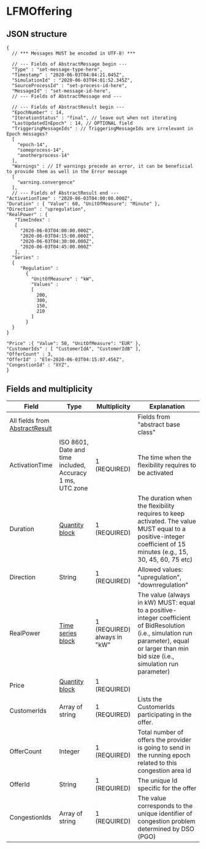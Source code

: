 # LFMOffering

## JSON structure
```nohighlight
{
  // *** Messages MUST be encoded in UTF-8! ***

  // --- Fields of AbstractMessage begin ---
  "Type" : "set-message-type-here",
  "Timestamp" : "2020-06-03T04:04:21.045Z",
  "SimulationId" : "2020-06-03T04:01:52.345Z",
  "SourceProcessId" : "set-process-id-here",
  "MessageId" : "set-message-id-here",
  // --- Fields of AbstractMessage end ---

  // --- Fields of AbstractResult begin ---
  "EpochNumber" : 14,
  "IterationStatus" : "final", // leave out when not iterating
  "LastUpdatedInEpoch" : 14, // OPTIONAL field
  "TriggeringMessageIds" : // TriggeringMessageIds are irrelevant in Epoch messages?
  [
    "epoch-14",
    "someprocess-14",
    "anotherprocess-14"
  ],
  "Warnings" : // If warnings precede an error, it can be beneficial to provide them as well in the Error message
  [
    "warning.convergence"
  ],
  // --- Fields of AbstractResult end ---
"ActivationTime" : "2020-06-03T04:00:00.000Z",
"Duration" : { "Value": 60, "UnitOfMeasure": "Minute" },
"Direction" : "upregulation",
"RealPower" : {
   "TimeIndex" :
   [
     "2020-06-03T04:00:00.000Z",
     "2020-06-03T04:15:00.000Z",
     "2020-06-03T04:30:00.000Z",
     "2020-06-03T04:45:00.000Z"
   ],
  "Series" :
  {
     "Regulation" :
       {
         "UnitOfMeasure" : "kW",
         "Values" :
         [
           200,
           300,
           150,
           210
         ]
       }
  }
}

"Price" :{ "Value": 50, "UnitOfMeasure": "EUR" },
"CustomerIds" : [ "CustomerIdA", "CustomerIdB" ],
"OfferCount" : 3,
"OfferId" : "Ele-2020-06-03T04:15:07.456Z",
"CongestionId" : "XYZ",
}
```

## Fields and multiplicity

| Field | Type | Multiplicity | Explanation |
| --- | --- | --- | --- |
| All fields from [AbstractResult](core_msg-abstractresult.md) | | | Fields from "abstract base class" |
| ActivationTime | ISO 8601, Date and time included, Accuracy 1 ms, UTC zone | 1 (REQUIRED) | The time when the flexibility requires to be activated |
| Duration | [Quantity block](core_block-quantity.md) | 1 (REQUIRED)| The duration when the flexibility requires to keep activated.  The value MUST equal to a positive-integer coefficient of 15 minutes (e.g., 15, 30, 45, 60, 75 etc) |
| Direction | String | 1 (REQUIRED)| Allowed values: "upregulation", "downregulation" |
| RealPower | [Time series block](core_block-time-series.md) | 1 (REQUIRED) always in "kW" | The value (always in kW) MUST:  equal to a positive-integer coefficient of BidResolution (i.e., simulation run parameter),  equal or larger than min bid size (i.e., simulation run parameter)|
| Price | [Quantity block](core_block-quantity.md) | 1 (REQUIRED) | |
| CustomerIds | Array of string | 1 (REQUIRED) | Lists the CustomerIds participating in the offer. |
| OfferCount | Integer | 1 (REQUIRED) | Total number of offers the provider is going to send in the running epoch related to this congestion area id |
| OfferId | String | 1 (REQUIRED) | The unique Id specific for the offer |
| CongestionIds | Array of string | 1 (REQUIRED) | The value corresponds to the unique identifier of congestion problem determined by DSO (PGO) |


